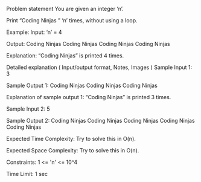 Problem statement
You are given an integer ‘n’.



Print “Coding Ninjas ” ‘n’ times, without using a loop.



Example:
Input: ‘n’  = 4

Output:
Coding Ninjas Coding Ninjas Coding Ninjas Coding Ninjas 

Explanation: “Coding Ninjas” is printed 4 times. 


Detailed explanation ( Input/output format, Notes, Images )
Sample Input 1:
3


Sample Output 1:
Coding Ninjas Coding Ninjas Coding Ninjas 


Explanation of sample output 1:
“Coding Ninjas” is printed 3 times. 

Sample Input 2:
5


Sample Output 2:
Coding Ninjas Coding Ninjas Coding Ninjas Coding Ninjas Coding Ninjas 


Expected Time Complexity:
Try to solve this in O(n).


Expected Space Complexity:
Try to solve this in O(n).


Constraints:
1 <= 'n' <= 10^4

Time Limit: 1 sec

